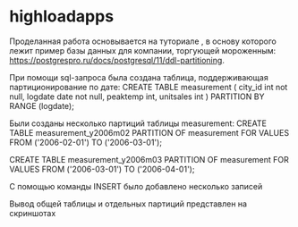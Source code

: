 # highloadapps
Проделанная работа основывается на туториале , в основу которого лежит пример базы данных для компании, торгующей мороженным: https://postgrespro.ru/docs/postgresql/11/ddl-partitioning.

При помощи sql-запроса была создана таблица, поддерживающая партиционирование по дате:
CREATE TABLE measurement (
    city_id         int not null,
    logdate         date not null,
    peaktemp        int,
    unitsales       int
) PARTITION BY RANGE (logdate);

Были созданы несколько партиций таблицы measurement:
CREATE TABLE measurement_y2006m02 PARTITION OF measurement
    FOR VALUES FROM ('2006-02-01') TO ('2006-03-01');

CREATE TABLE measurement_y2006m03 PARTITION OF measurement
    FOR VALUES FROM ('2006-03-01') TO ('2006-04-01');

С помощью команды INSERT было добавлено несколько записей

Вывод общей таблицы и отдельных партиций представлен на скриншотах
